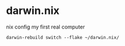 # darwin.nix

nix config my first real computer

```
darwin-rebuild switch --flake ~/darwin.nix/
```
